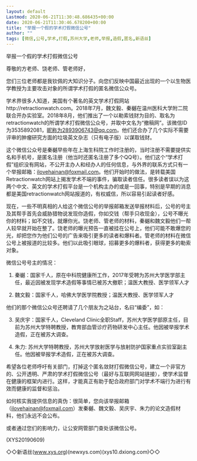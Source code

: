 ```yaml
---
layout: default
Lastmod: 2020-06-21T11:30:48.686435+00:00
date: 2020-06-21T11:30:46.678200+00:00
title: "举报一个假的学术打假微信公号"
author: ""
tags: [微信,公号,学术,打假,苏州大学,老师,举报,造假,匿名,新语丝]
---
```


举报一个假的学术打假微信公号

尊敬的方老师、饶老师、管老师好，

您们三位老师都是我钦佩的大知识分子。向您们反映中国最近出现的一个以生物医学教授为主要攻击对象的所谓学术打假的匿名微信公众号。

学术界很多人知道，美国有个著名的英文学术打假网站http://retractionwatch.com。2018年7月，魏文毅、秦樾在温州医科大学附二院联合开办实验室。2018年8月，他们推出了一个以勒索钱财为目的、取名为retractionwatch的所谓学术打假微信公众号，并取中文名为“撤稿网”。该微信ID为3535892081，昵称为2893906743@qq.com。他们还合办了几个实际不需要评审的肿瘤研究方面的垃圾英文杂志（只有电子版）以谋取钱财。

这个微信公众号是秦樾早些年在上海生科院工作时注册的，当时注册不需要提供实名和手机号，是匿名注册（他当时还匿名注册了多个QQ号）。他们这个“学术打假”组织没有网站，不公开主办人和经办人的任何信息，与外界的联系方式只有一个举报邮箱：ilovehainan@foxmail.com。他们开始时的做法，是转载美国Retractionwatch网站上揭发学术不端的事件，骗取读者信任。很多读者误以为这两个中文、英文的学术打假平台是一个机构主办的或是一回事，特别是早期的消息都是美国retractionwatch网站报道的，有权威信，所以容易引起读者好感。

现在，一些不明真相的人给这个微信公号的举报邮箱发送举报材料后，公号的号主及其帮手首先会威胁猎物说发现你造假，你如交钱（帮手只收现金），公号不曝光你的材料；如不交钱，就爆你光。饶老师、管老师的材料，秦樾和魏文毅他们一帮人较早就开始在整了。饶老师的曝光预告一直被挂在公号上，他们可能不敢爆您的光，却把您作为他们公号的广告来吸引更多的读者和爆料者。管老师的材料在微信公号上被报道的比较多。他们以此吸引眼球，招募更多的爆料者，获得更多的勒索对象。

微信公号号主的情况：

1) 秦樾：国家千人，原在中科院健康所工作，2017年受聘为苏州大学医学部主任，最近因被发现学术造假等事情已被苏大撤职；温医大教授、医学领军人才

2) 魏文毅：国家千人，哈佛大学医学院教授；温医大教授、医学领军人才

他们的那个微信公众号还聘请了几个朋友为之站台，名曰“编委”，如：

3) 吴庆宇：国家千人，Cleveland Clinic全职Staff，苏州大学医学部原主任，目前为苏州大学特聘教授，教育部血管诊疗药物研发中心主任。他因被举报学术造假，正在被苏大调查。

4) 朱力: 苏州大学特聘教授，苏州大学放射医学与放射防护国家重点实验室副主任。他因被举报学术造假，正在被苏大调查。

希望各位老师呼吁有关部门，打掉这个匿名敛财打假微信公号，建立一个非官方的、公开透明、严肃的学术打假微信公号（最好与互联网网站链接），使学术监督在健康的框架内进行。这样，才能真正有助于配合政府部门对学术不端行为进行有效而健康的监督和惩治。

如何核实我提供信息的真伪：很简单，您向该举报邮箱（ilovehainan@foxmail.com）发秦樾、魏文毅、吴庆宇、朱力的论文造假材料，他们永远不会公布。

或者通过您们的影响力，让公安网管部门查处该微信公号。

(XYS20190609)

◇◇新语丝(www.xys.org)(newxys.com)(xys10.dxiong.com)◇◇

